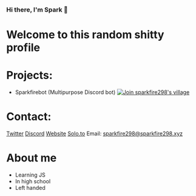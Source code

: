 ### Hi there, I'm Spark 👋
# Welcome to this random shitty profile

# Projects:
- Sparkfirebot (Multipurpose Discord bot)
[![Join sparkfire298's village ](https://discord.com/api/guilds/794810924497371166/embed.png?style=banner2)](https://discord.gg/PeRGrjBsh4)

# Contact:
[Twitter](https://twitter.com/sparkfire298)
[Discord](https://discord.gg/fWysyzq7qj)
[Website](https://www.sparkfire298.tk/contact)
[Solo.to](https://solo.to/sparkfire298)
Email: sparkfire298@sparkfire298.xyz

# About me
- Learning JS
- In high school
- Left handed
